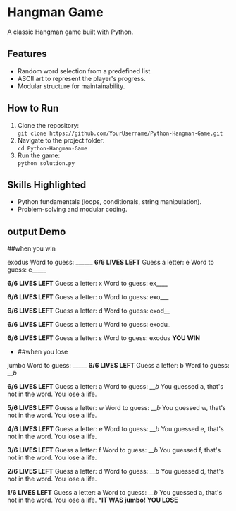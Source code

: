 # Hangman Game  
A classic Hangman game built with Python.  

## Features  
- Random word selection from a predefined list.  
- ASCII art to represent the player's progress.  
- Modular structure for maintainability.  

## How to Run  
1. Clone the repository:  
   `git clone https://github.com/YourUsername/Python-Hangman-Game.git`  
2. Navigate to the project folder:  
   `cd Python-Hangman-Game`  
3. Run the game:  
   `python solution.py`  

## Skills Highlighted  
- Python fundamentals (loops, conditionals, string manipulation).  
- Problem-solving and modular coding.  

## output Demo  
  ##when you win
             
               
exodus
Word to guess: ______
****************************6/6 LIVES LEFT****************************
Guess a letter: e
Word to guess: e_____

 

****************************6/6 LIVES LEFT****************************
Guess a letter: x
Word to guess: ex____



****************************6/6 LIVES LEFT****************************
Guess a letter: o
Word to guess: exo___



****************************6/6 LIVES LEFT****************************
Guess a letter: d
Word to guess: exod__


****************************6/6 LIVES LEFT****************************
Guess a letter: u
Word to guess: exodu_



****************************6/6 LIVES LEFT****************************
Guess a letter: s
Word to guess: exodus
****************************YOU WIN****************************


- ##when you lose
  

jumbo
Word to guess: _____
****************************6/6 LIVES LEFT****************************
Guess a letter: b
Word to guess: ___b_



****************************6/6 LIVES LEFT****************************
Guess a letter: a
Word to guess: ___b_
You guessed a, that's not in the word. You lose a life.



****************************5/6 LIVES LEFT****************************
Guess a letter: w
Word to guess: ___b_
You guessed w, that's not in the word. You lose a life.

****************************4/6 LIVES LEFT****************************
Guess a letter: e
Word to guess: ___b_
You guessed e, that's not in the word. You lose a life.

****************************3/6 LIVES LEFT****************************
Guess a letter: f
Word to guess: ___b_
You guessed f, that's not in the word. You lose a life.


****************************2/6 LIVES LEFT****************************
Guess a letter: d
Word to guess: ___b_
You guessed d, that's not in the word. You lose a life.


****************************1/6 LIVES LEFT****************************
Guess a letter: a
Word to guess: ___b_
You guessed a, that's not in the word. You lose a life.
***********************IT WAS jumbo! YOU LOSE**********************

 




